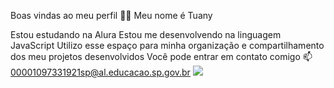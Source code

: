 Boas vindas ao meu perfil 💙💙
Meu nome é Tuany

Estou estudando na Alura
Estou me desenvolvendo na linguagem JavaScript
Utilizo esse espaço para minha organização e compartilhamento dos meu projetos desenvolvidos
Você pode entrar em contato comigo 📫
00001097331921sp@al.educacao.sp.gov.br
![](link)
